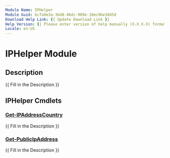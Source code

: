 ```yaml
---
Module Name: IPHelper
Module Guid: bcfa9e3a-3bd8-46dc-909e-10ec9be3845d
Download Help Link: {{ Update Download Link }}
Help Version: {{ Please enter version of help manually (X.X.X.X) format }}
Locale: en-US
---
```


# IPHelper Module
## Description
{{ Fill in the Description }}

## IPHelper Cmdlets
### [Get-IPAddressCountry](Get-IPAddressCountry.md)
{{ Fill in the Description }}

### [Get-PublicIpAddress](Get-PublicIpAddress.md)
{{ Fill in the Description }}

